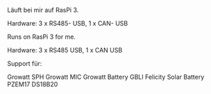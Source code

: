 Läuft bei mir auf RasPi 3.

Hardware: 3 x RS485- USB, 1 x CAN- USB


Runs on RasPi 3 for me.

Hardware: 3 x RS485 USB, 1 x CAN USB


Support für:

Growatt SPH
Growatt MIC
Growatt Battery GBLI
Felicity Solar Battery
PZEM17
DS18B20

